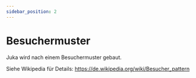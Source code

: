 ```yaml
---
sidebar_position: 2
---
```


# Besuchermuster

Juka wird nach einem Besuchermuster gebaut.

Siehe Wikipedia für Details: https://de.wikipedia.org/wiki/Besucher_pattern